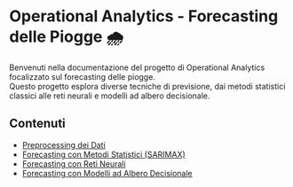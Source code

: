 # Operational Analytics - Forecasting delle Piogge 🌧️

Benvenuti nella documentazione del progetto di Operational Analytics focalizzato sul forecasting delle piogge.  
Questo progetto esplora diverse tecniche di previsione, dai metodi statistici classici alle reti neurali e modelli ad
albero decisionale.

## Contenuti

- [Preprocessing dei Dati](preprocessing.md)
- [Forecasting con Metodi Statistici (SARIMAX)](forecasting_statistico.md)
- [Forecasting con Reti Neurali](forecasting_neurale.md)
- [Forecasting con Modelli ad Albero Decisionale](forecasting_decision_tree.md)
